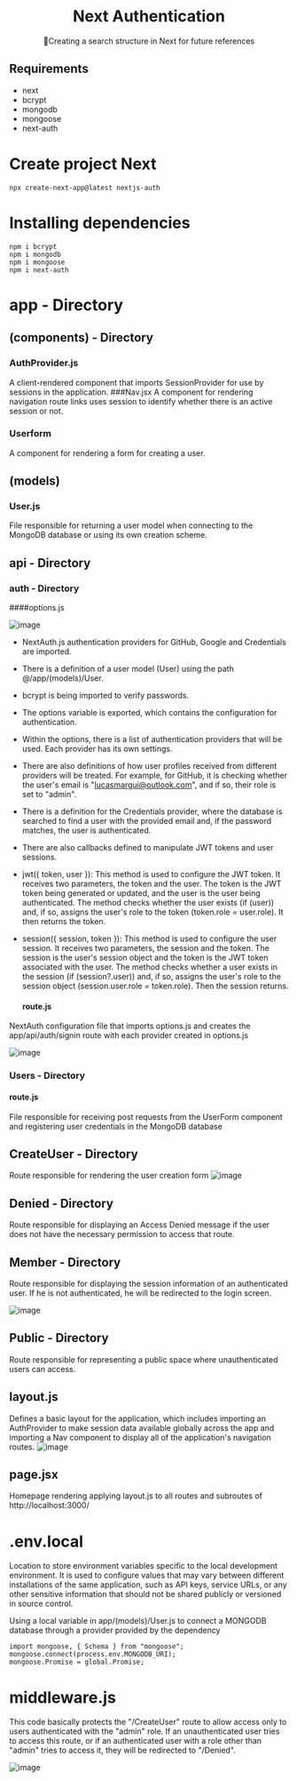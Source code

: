 <H1 align="center">Next Authentication </H1>
<p align="center">🚀Creating a search structure in Next for future references</p>


## Requirements
- next
- bcrypt
- mongodb
- mongoose
- next-auth

# Create project Next

```
npx create-next-app@latest nextjs-auth
```

# Installing dependencies
```
npm i bcrypt
npm i mongodb
npm i mongoose
npm i next-auth
```



# app - Directory
 ## (components) - Directory
 ### AuthProvider.js
 A client-rendered component that imports SessionProvider for use by sessions in the application.
 ###Nav.jsx
 A component for rendering navigation route links uses session to identify whether there is an active session or not.
 ### Userform
 A component for rendering a form for creating a user.
 ## (models)
 ### User.js
 File responsible for returning a user model when connecting to the MongoDB database or using its own creation scheme.
 ## api - Directory
 ### auth - Directory
 ####options.js

 ![image](https://github.com/lucasmargui/React_Estrutura_Auth/assets/157809964/978c28b0-9c81-4fc0-9b6d-69422268aa87)

- NextAuth.js authentication providers for GitHub, Google and Credentials are imported.
- There is a definition of a user model (User) using the path @/app/(models)/User.
- bcrypt is being imported to verify passwords.
- The options variable is exported, which contains the configuration for authentication.
- Within the options, there is a list of authentication providers that will be used. Each provider has its own settings.
- There are also definitions of how user profiles received from different providers will be treated. For example, for GitHub, it is checking whether the user's email is "lucasmargui@outlook.com", and if so, their role is set to "admin".
- There is a definition for the Credentials provider, where the database is searched to find a user with the provided email and, if the password matches, the user is authenticated.
- There are also callbacks defined to manipulate JWT tokens and user sessions.
- jwt({ token, user }): This method is used to configure the JWT token. It receives two parameters, the token and the user. The token is the JWT token being generated or updated, and the user is the user being authenticated. The method checks whether the user exists (if (user)) and, if so, assigns the user's role to the token (token.role = user.role). It then returns the token.
- session({ session, token }): This method is used to configure the user session. It receives two parameters, the session and the token. The session is the user's session object and the token is the JWT token associated with the user. The method checks whether a user exists in the session (if (session?.user)) and, if so, assigns the user's role to the session object (session.user.role = token.role). Then the session returns.

  #### route.js

 NextAuth configuration file that imports options.js and creates the app/api/auth/signin route with each provider created in options.js

 ![image](https://github.com/lucasmargui/React_Estrutura_Auth/assets/157809964/e4b47b81-20b3-4ade-a655-55d8e99e758f)


 ### Users - Directory

 #### route.js

 File responsible for receiving post requests from the UserForm component and registering user credentials in the MongoDB database


 ## CreateUser - Directory
 Route responsible for rendering the user creation form
 ![image](https://github.com/lucasmargui/React_Estrutura_Auth/assets/157809964/18c690bf-f538-4912-b89b-d3555647178e)

 ## Denied - Directory

 Route responsible for displaying an Access Denied message if the user does not have the necessary permission to access that route.

 ## Member - Directory

 Route responsible for displaying the session information of an authenticated user.
 If he is not authenticated, he will be redirected to the login screen.

 ![image](https://github.com/lucasmargui/React_Estrutura_Auth/assets/157809964/c239ae66-82d3-4102-9a2c-e4a3c17c6fba)

 ## Public - Directory
 Route responsible for representing a public space where unauthenticated users can access.

 ## layout.js
 Defines a basic layout for the application, which includes importing an AuthProvider to make session data available globally across the app and importing a Nav component to display all of the application's navigation routes.
 ![image](https://github.com/lucasmargui/React_Estrutura_Auth/assets/157809964/67286b52-4dbf-4752-a677-130437b26018)


 ## page.jsx
 Homepage rendering applying layout.js to all routes and subroutes of http://localhost:3000/

# .env.local

Location to store environment variables specific to the local development environment. It is used to configure values ​​that may vary between different installations of the same application, such as API keys, service URLs, or any other sensitive information that should not be shared publicly or versioned in source control.

Using a local variable in app/(models)/User.js to connect a MONGODB database through a provider provided by the dependency
```
import mongoose, { Schema } from "mongoose";
mongoose.connect(process.env.MONGODB_URI);
mongoose.Promise = global.Promise;
```


# middleware.js

This code basically protects the "/CreateUser" route to allow access only to users authenticated with the "admin" role. If an unauthenticated user tries to access this route, or if an authenticated user with a role other than "admin" tries to access it, they will be redirected to "/Denied".

![image](https://github.com/lucasmargui/React_Estrutura_Auth/assets/157809964/c8b5eaa6-a0ed-41d3-8f1a-ab4484fd736f)
  
 
